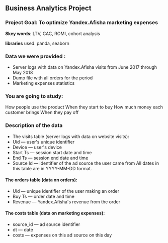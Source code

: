 ## Business Analytics Project
### Project Goal: To optimize Yandex.Afisha marketing expenses
**8key words**: LTV, CAC, ROMI, cohort analysis

**libraries** used: panda, seaborn

### Data we were provided :
- Server logs with data on Yandex.Afisha visits from June 2017 through May 2018
- Dump file with all orders for the period
- Marketing expenses statistics

### You are going to study:
How people use the product
When they start to buy
How much money each customer brings
When they pay off

### Description of the data
- The visits table (server logs with data on website visits):
- Uid — user's unique identifier
- Device — user's device
- Start Ts — session start date and time
- End Ts — session end date and time
- Source Id — identifier of the ad source the user came from
All dates in this table are in YYYY-MM-DD format.

#### The orders table (data on orders):
- Uid — unique identifier of the user making an order
- Buy Ts — order date and time
- Revenue — Yandex.Afisha's revenue from the order

#### The costs table (data on marketing expenses):
- source_id — ad source identifier
- dt — date
- costs — expenses on this ad source on this day
